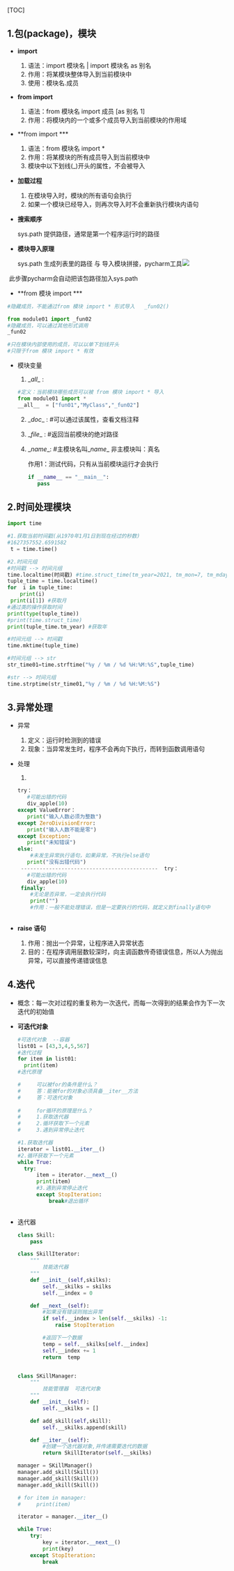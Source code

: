 

[TOC]

## 1.包(package)，模块

+ **import**
  1. 语法：import 模块名    |     import 模块名 as 别名
  2. 作用：将某模块整体导入到当前模块中
  3. 使用：模块名.成员
+ **from import**
  1. 语法：from 模块名 import  成员 [as 别名 1]
  2. 作用：将模块内的一个或多个成员导入到当前模块的作用域
+ **from import ***
  1. 语法：from 模块名 import *
  2. 作用：将某模块的所有成员导入到当前模块中
  3. 模块中以下划线(_)开头的属性，不会被导入

+ **加载过程**

  1. 在模块导入时，模块的所有语句会执行
  2. 如果一个模块已经导入，则再次导入时不会重新执行模块内语句

  

+ **搜索顺序**

    sys.path 提供路径，通常是第一个程序运行时的路径
    
    
    
+ **模块导入原理**

    sys.path 生成列表里的路径 与 导入模块拼接，pycharm工具![](H:\图片\mark.png)

​                  此步骤pycharm会自动把该包路径加入sys.path 

+ **from 模块 import ***

```python
#隐藏成员，不能通过from 模块 import * 形式导入   _fun02()

from module01 import _fun02
#隐藏成员，可以通过其他形式调用
_fun02

#只在模块内部使用的成员，可以以单下划线开头
#只限于from 模块 import * 有效
```

+ 模块变量

  1.  \__all__  :

     ```python
     #定义：当前模块哪些成员可以被 from 模块 import * 导入
     from module01 import *
     __all__  = ["fun01","MyClass","_fun02"]
     ```

  2. \__doc__ :  #可以通过该属性，查看文档注释

  3. \__file__ :  #返回当前模块的绝对路径

  4. \__name__:  #主模块名叫\__name__   非主模块叫：真名

     作用1：测试代码，只有从当前模块运行才会执行

     ```python
     if __name__ == "__main__":
     	pass
     ```

     

## 2.时间处理模块

```python
import time

#1.获取当前时间戳(从1970年1月1日到现在经过的秒数)
#1627357552.6591582
 t = time.time()

#2.时间元组
#时间戳 --> 时间元组
time.localtime(时间戳) #time.struct_time(tm_year=2021, tm_mon=7, tm_mday=27, tm_hour=11, tm_min=45, tm_sec=52, tm_wday=1, tm_yday=208, tm_isdst=0)
tuple_time = time.localtime()
for  i in tuple_time:
    print(i)
 print(i[1]) #获取月
#通过类的操作获取时间
print(type(tuple_time))
#print(time.struct_time)
print(tuple_time.tm_year) #获取年

#时间元组 --> 时间戳
time.mktime(tuple_time)

#时间元组 --> str
str_time01=time.strftime("%y / %m / %d %H:%M:%S",tuple_time)

#str --> 时间元组
time.strptime(str_time01,"%y / %m / %d %H:%M:%S")

```

## 3.异常处理

+ 异常

  1. 定义：运行时检测到的错误
  2. 现象：当异常发生时，程序不会再向下执行，而转到函数调用语句

+ 处理

  1. 

     ```python
     try：
     	#可能出错的代码
     	div_apple(10)
     except ValueError：
     	print("输入人数必须为整数")
     except ZeroDivisionError:
     	print("输入人数不能是零")
     except Exception:
     	print("未知错误")
     else:
         #未发生异常执行语句，如果异常，不执行else语句
     	print("没有出错代码")
      --------------------------------------------  try：
     	#可能出错的代码
     	div_apple(10)
      finally:
         #无论是否异常，一定会执行代码
         print("")
         #作用：一般不能处理错误，但是一定要执行的代码，就定义到finally语句中
         
     ```

+ **raise 语句**
  1. 作用：抛出一个异常，让程序进入异常状态
  2. 目的：在程序调用层数较深时，向主调函数传奇错误信息，所以人为抛出异常，可以直接传递错误信息



## 4.迭代

+ 概念：每一次对过程的重复称为一次迭代，而每一次得到的结果会作为下一次迭代的初始值 

+ **可迭代对象**

  ```python
  #可迭代对象  --容器
  list01 = [43,3,4,5,567]
  #迭代过程
  for item in list01:
  	print(item)
  #迭代原理
  
  #		可以被for的条件是什么？
  #		答：能被for的对象必须具备__iter__方法	
  #		答：可迭代对象
      
  #		for循环的原理是什么？
  #		1.获取迭代器
  #		2.循环获取下一个元素
  #		3.遇到异常停止迭代
  
  #1.获取迭代器
  iterator = list01.__iter__()
  #2.循环获取下一个元素
  while True:
  	try:
  		item = iterator.__next__()
  		print(item)
  		#3.遇到异常停止迭代
  		except StopIteration:
  			break#退出循环
  	
  
  ```

+ 迭代器

  ```python
  class Skill:
      pass
  
  class SkillIterator:
      """
          技能迭代器
      """
      def __init__(self,skilks):
          self.__skilks = skilks
          self.__index = 0
  
      def __next__(self):
          #如果没有错误则抛出异常
          if self.__index > len(self.__skilks) -1:
              raise StopIteration
  
          #返回下一个数据
          temp = self.__skilks[self.__index]
          self.__index += 1
          return  temp
  
  
  class SKillManager:
      """
          技能管理器  可迭代对象
      """
      def __init__(self):
          self.__skilks = []
  
      def add_skill(self,skill):
          self.__skilks.append(skill)
  
      def __iter__(self):
          #创建一个迭代器对象,并传递需要迭代的数据
          return SkillIterator(self.__skilks)
  
  manager = SKillManager()
  manager.add_skill(Skill())
  manager.add_skill(Skill())
  manager.add_skill(Skill())
  
  # for item in manager:
  #     print(item)
  
  iterator = manager.__iter__()
  
  while True:
      try:
          key = iterator.__next__()
          print(key)
      except StopIteration:
          break
  ```

  